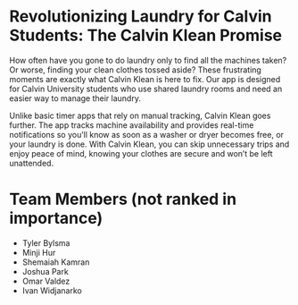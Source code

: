 # Revolutionizing Laundry for Calvin Students: The Calvin Klean Promise

How often have you gone to do laundry only to find all the machines taken? Or worse, finding your clean clothes tossed aside? These frustrating moments are exactly what Calvin Klean is here to fix. Our app is designed for Calvin University students who use shared laundry rooms and need an easier way to manage their laundry.

Unlike basic timer apps that rely on manual tracking, Calvin Klean goes further. The app tracks machine availability and provides real-time notifications so you’ll know as soon as a washer or dryer becomes free, or your laundry is done. With Calvin Klean, you can skip unnecessary trips and enjoy peace of mind, knowing your clothes are secure and won’t be left unattended.

# Team Members (not ranked in importance)
- Tyler Bylsma
- Minji Hur
- Shemaiah Kamran
- Joshua Park
- Omar Valdez
- Ivan Widjanarko
